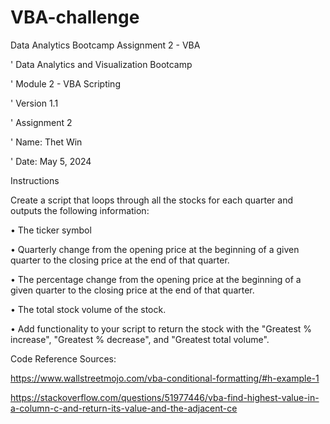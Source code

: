 # VBA-challenge

Data Analytics Bootcamp Assignment 2 - VBA


' Data Analytics and Visualization Bootcamp

' Module 2 - VBA Scripting

' Version 1.1

' Assignment 2

' Name: Thet Win

' Date: May 5, 2024



Instructions

Create a script that loops through all the stocks for each quarter and outputs the following information:

•	The ticker symbol

•	Quarterly change from the opening price at the beginning of a given quarter to the closing price at the end of that quarter.

•	The percentage change from the opening price at the beginning of a given quarter to the closing price at the end of that quarter.

•	The total stock volume of the stock. 

•	Add functionality to your script to return the stock with the "Greatest % increase", "Greatest % decrease", and "Greatest total volume". 


Code Reference Sources:

https://www.wallstreetmojo.com/vba-conditional-formatting/#h-example-1

https://stackoverflow.com/questions/51977446/vba-find-highest-value-in-a-column-c-and-return-its-value-and-the-adjacent-ce







